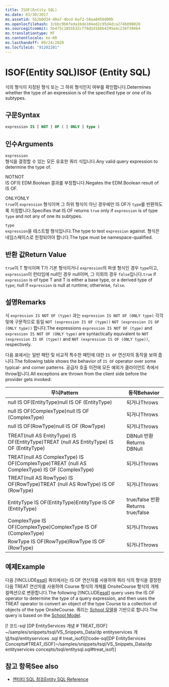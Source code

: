 ```yaml
---
title: ISOF(Entity SQL)
ms.date: 03/30/2017
ms.assetid: 5b2b0d34-d0a7-4bcd-baf2-58aa8456d00b
ms.openlocfilehash: 3cbbc9b6feda1bde104ed2c95d4dca274b090028
ms.sourcegitcommit: 5b475c1855b32cf78d2d1bbb4295e4c236f39464
ms.translationtype: MT
ms.contentlocale: ko-KR
ms.lasthandoff: 09/24/2020
ms.locfileid: "91202281"
---
```

# <a name="isof-entity-sql"></a><span data-ttu-id="9c621-102">ISOF(Entity SQL)</span><span class="sxs-lookup"><span data-stu-id="9c621-102">ISOF (Entity SQL)</span></span>

<span data-ttu-id="9c621-103">식의 형식이 지정된 형식 또는 그 하위 형식인지 여부를 확인합니다.</span><span class="sxs-lookup"><span data-stu-id="9c621-103">Determines whether the type of an expression is of the specified type or one of its subtypes.</span></span>  
  
## <a name="syntax"></a><span data-ttu-id="9c621-104">구문</span><span class="sxs-lookup"><span data-stu-id="9c621-104">Syntax</span></span>  
  
```sql  
expression IS [ NOT ] OF ( [ ONLY ] type )  
```  
  
## <a name="arguments"></a><span data-ttu-id="9c621-105">인수</span><span class="sxs-lookup"><span data-stu-id="9c621-105">Arguments</span></span>  

 `expression`  
 <span data-ttu-id="9c621-106">형식을 결정할 수 있는 모든 유효한 쿼리 식입니다.</span><span class="sxs-lookup"><span data-stu-id="9c621-106">Any valid query expression to determine the type of.</span></span>  
  
 <span data-ttu-id="9c621-107">NOT</span><span class="sxs-lookup"><span data-stu-id="9c621-107">NOT</span></span>  
 <span data-ttu-id="9c621-108">IS OF의 EDM.Boolean 결과를 부정합니다.</span><span class="sxs-lookup"><span data-stu-id="9c621-108">Negates the EDM.Boolean result of IS OF.</span></span>  
  
 <span data-ttu-id="9c621-109">ONLY</span><span class="sxs-lookup"><span data-stu-id="9c621-109">ONLY</span></span>  
 <span data-ttu-id="9c621-110">`true`이 `expression` 형식이며 그 하위 형식이 아닌 경우에만 IS OF가 `type`를 반환하도록 지정합니다.</span><span class="sxs-lookup"><span data-stu-id="9c621-110">Specifies that IS OF returns `true` only if `expression` is of type `type` and not any of one its subtypes.</span></span>  
  
 `type`  
 <span data-ttu-id="9c621-111">`expression`을 테스트할 형식입니다.</span><span class="sxs-lookup"><span data-stu-id="9c621-111">The type to test `expression` against.</span></span> <span data-ttu-id="9c621-112">형식은 네임스페이스로 한정되어야 합니다.</span><span class="sxs-lookup"><span data-stu-id="9c621-112">The type must be namespace-qualified.</span></span>  
  
## <a name="return-value"></a><span data-ttu-id="9c621-113">반환 값</span><span class="sxs-lookup"><span data-stu-id="9c621-113">Return Value</span></span>  

 <span data-ttu-id="9c621-114">`true`이 T 형식이며 T가 기본 형식이거나 `expression`의 파생 형식인 경우 `type`이고, `expression`이 런타임에 null인 경우 null이며, 그 이외의 경우 `false`입니다.</span><span class="sxs-lookup"><span data-stu-id="9c621-114">`true` if `expression` is of type T and T is either a base type, or a derived type of `type`; null if `expression` is null at runtime; otherwise, `false`.</span></span>  
  
## <a name="remarks"></a><span data-ttu-id="9c621-115">설명</span><span class="sxs-lookup"><span data-stu-id="9c621-115">Remarks</span></span>  

 <span data-ttu-id="9c621-116">식 `expression IS NOT OF (type)` 과는 `expression IS NOT OF (ONLY type)` 각각 및에 구문적으로 동일 `NOT (expression IS OF (type))` `NOT (expression IS OF (ONLY type))` 합니다.</span><span class="sxs-lookup"><span data-stu-id="9c621-116">The expressions `expression IS NOT OF (type)` and `expression IS NOT OF (ONLY type)` are syntactically equivalent to `NOT (expression IS OF (type))` and `NOT (expression IS OF (ONLY type))`, respectively.</span></span>  
  
 <span data-ttu-id="9c621-117">다음 표에서는 일반 패턴 및 비교적 특수한 패턴에 대한 `IS OF` 연산자의 동작을 보여 줍니다.</span><span class="sxs-lookup"><span data-stu-id="9c621-117">The following table shows the behavior of `IS OF` operator over some typical- and corner patterns.</span></span> <span data-ttu-id="9c621-118">공급자 호출 이전에 모든 예외가 클라이언트 측에서 throw됩니다.</span><span class="sxs-lookup"><span data-stu-id="9c621-118">All exceptions are thrown from the client side before the provider gets invoked:</span></span>  
  
|<span data-ttu-id="9c621-119">무늬</span><span class="sxs-lookup"><span data-stu-id="9c621-119">Pattern</span></span>|<span data-ttu-id="9c621-120">동작</span><span class="sxs-lookup"><span data-stu-id="9c621-120">Behavior</span></span>|  
|-------------|--------------|  
|<span data-ttu-id="9c621-121">null IS OF(EntityType)</span><span class="sxs-lookup"><span data-stu-id="9c621-121">null IS OF (EntityType)</span></span>|<span data-ttu-id="9c621-122">되거나</span><span class="sxs-lookup"><span data-stu-id="9c621-122">Throws</span></span>|  
|<span data-ttu-id="9c621-123">null IS OF(ComplexType)</span><span class="sxs-lookup"><span data-stu-id="9c621-123">null IS OF (ComplexType)</span></span>|<span data-ttu-id="9c621-124">되거나</span><span class="sxs-lookup"><span data-stu-id="9c621-124">Throws</span></span>|  
|<span data-ttu-id="9c621-125">null IS OF(RowType)</span><span class="sxs-lookup"><span data-stu-id="9c621-125">null IS OF (RowType)</span></span>|<span data-ttu-id="9c621-126">되거나</span><span class="sxs-lookup"><span data-stu-id="9c621-126">Throws</span></span>|  
|<span data-ttu-id="9c621-127">TREAT(null AS EntityType) IS OF(EntityType)</span><span class="sxs-lookup"><span data-stu-id="9c621-127">TREAT (null AS EntityType) IS OF (EntityType)</span></span>|<span data-ttu-id="9c621-128">DBNull 반환</span><span class="sxs-lookup"><span data-stu-id="9c621-128">Returns DBNull</span></span>|  
|<span data-ttu-id="9c621-129">TREAT(null AS ComplexType) IS OF(ComplexType)</span><span class="sxs-lookup"><span data-stu-id="9c621-129">TREAT (null AS ComplexType) IS OF (ComplexType)</span></span>|<span data-ttu-id="9c621-130">되거나</span><span class="sxs-lookup"><span data-stu-id="9c621-130">Throws</span></span>|  
|<span data-ttu-id="9c621-131">TREAT(null AS RowType) IS OF(RowType)</span><span class="sxs-lookup"><span data-stu-id="9c621-131">TREAT (null AS RowType) IS OF (RowType)</span></span>|<span data-ttu-id="9c621-132">되거나</span><span class="sxs-lookup"><span data-stu-id="9c621-132">Throws</span></span>|  
|<span data-ttu-id="9c621-133">EntityType IS OF(EntityType)</span><span class="sxs-lookup"><span data-stu-id="9c621-133">EntityType IS OF (EntityType)</span></span>|<span data-ttu-id="9c621-134">true/false 반환</span><span class="sxs-lookup"><span data-stu-id="9c621-134">Returns true/false</span></span>|  
|<span data-ttu-id="9c621-135">ComplexType IS OF(ComplexType)</span><span class="sxs-lookup"><span data-stu-id="9c621-135">ComplexType IS OF (ComplexType)</span></span>|<span data-ttu-id="9c621-136">되거나</span><span class="sxs-lookup"><span data-stu-id="9c621-136">Throws</span></span>|  
|<span data-ttu-id="9c621-137">RowType IS OF(RowType)</span><span class="sxs-lookup"><span data-stu-id="9c621-137">RowType IS OF (RowType)</span></span>|<span data-ttu-id="9c621-138">되거나</span><span class="sxs-lookup"><span data-stu-id="9c621-138">Throws</span></span>|  
  
## <a name="example"></a><span data-ttu-id="9c621-139">예제</span><span class="sxs-lookup"><span data-stu-id="9c621-139">Example</span></span>  

 <span data-ttu-id="9c621-140">다음 [!INCLUDE[esql](../../../../../../includes/esql-md.md)] 쿼리에서는 IS OF 연산자를 사용하여 쿼리 식의 형식을 결정한 다음 TREAT 연산자를 사용하여 Course 형식의 개체를 OnsiteCourse 형식의 개체 컬렉션으로 변환합니다.</span><span class="sxs-lookup"><span data-stu-id="9c621-140">The following [!INCLUDE[esql](../../../../../../includes/esql-md.md)] query uses the IS OF operator to determine the type of a query expression, and then uses the TREAT operator to convert an object of the type Course to a collection of objects of the type OnsiteCourse.</span></span> <span data-ttu-id="9c621-141">쿼리는 [School 모델](/previous-versions/dotnet/netframework-4.0/bb896300(v=vs.100))을 기반으로 합니다.</span><span class="sxs-lookup"><span data-stu-id="9c621-141">The query is based on the [School Model](/previous-versions/dotnet/netframework-4.0/bb896300(v=vs.100)).</span></span>  
  
 <span data-ttu-id="9c621-142">[! 코드-sql [DP EntityServices 개념 # TREAT_ISOF] ~/samples/snippets/tsql/VS_Snippets_Data/dp entityservices 개념/tsql/entityservices .sql # treat_isof)]</span><span class="sxs-lookup"><span data-stu-id="9c621-142">[!code-sql[DP EntityServices Concepts#TREAT_ISOF]~/samples/snippets/tsql/VS_Snippets_Data/dp entityservices concepts/tsql/entitysql.sql#treat_isof)]</span></span>  
  
## <a name="see-also"></a><span data-ttu-id="9c621-143">참고 항목</span><span class="sxs-lookup"><span data-stu-id="9c621-143">See also</span></span>

- [<span data-ttu-id="9c621-144">엔터티 SQL 참조</span><span class="sxs-lookup"><span data-stu-id="9c621-144">Entity SQL Reference</span></span>](entity-sql-reference.md)

